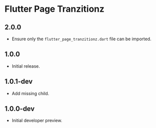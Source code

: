 # Flutter Page Tranzitionz

## 2.0.0

- Ensure only the `flutter_page_tranzitionz.dart` file can be imported.

## 1.0.0

- Initial release.

## 1.0.1-dev

- Add missing child.

## 1.0.0-dev

- Initial developer preview.

